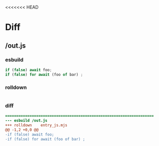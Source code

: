 <<<<<<< HEAD
# Diff
## /out.js
### esbuild
```js
if (false) await foo;
if (false) for await (foo of bar) ;
```
### rolldown
```js


```
### diff
```diff
===================================================================
--- esbuild	/out.js
+++ rolldown	entry_js.mjs
@@ -1,2 +0,0 @@
-if (false) await foo;
-if (false) for await (foo of bar) ;

```